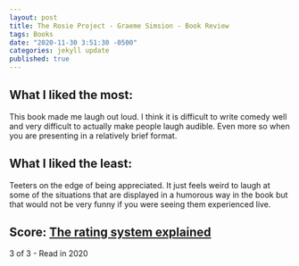 ```yaml
---
layout: post
title: The Rosie Project - Graeme Simsion - Book Review
tags: Books
date: "2020-11-30 3:51:30 -0500"
categories: jekyll update
published: true
---
```



## What I liked the most:

This book made me laugh out loud. I think it is difficult to write comedy well and very difficult to actually make people laugh audible. Even more so when you are presenting in a relatively brief format. 

## What I liked the least:

Teeters on the edge of being appreciated. It just feels weird to laugh at some of the situations that are displayed in a humorous way in the book but that would not be very funny if you were seeing them experienced live. 

## Score: [The rating system explained](https://www.taylordorsett.com/posts/my-book-review-system-explained)

3 of 3 - Read in 2020
